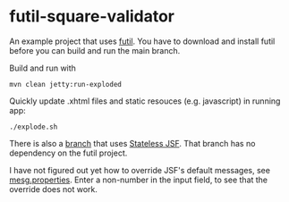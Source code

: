 futil-square-validator
======================

An example project that uses [futil](https://github.com/methylene/futil). You have to download and install futil before you can build and run the main branch.

Build and run with 

	mvn clean jetty:run-exploded

Quickly update .xhtml files and static resouces (e.g. javascript) in running app:

	./explode.sh

There is also a [branch](https://github.com/methylene/futil-square-validator/tree/jsfun) that uses [Stateless JSF](http://industrieit.com/blog/2011/11/stateless-jsf-high-performance-zero-per-request-memory-overhead/). That branch has no dependency on the futil project.

I have not figured out yet how to override JSF's default messages, see [mesg.properties](https://github.com/methylene/futil-square-validator/blob/master/src/main/resources/org/somegroup/mesg.properties). Enter a non-number in the input field, to see that the override does not work.
